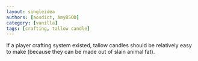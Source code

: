 ```yaml
---
layout: singleidea
authors: [aosdict, AmyBSOD]
category: [vanilla]
tags: [crafting, tallow candle]
---
```

If a player crafting system existed, tallow candles should be relatively easy to make (because they can be made out of slain animal fat).
